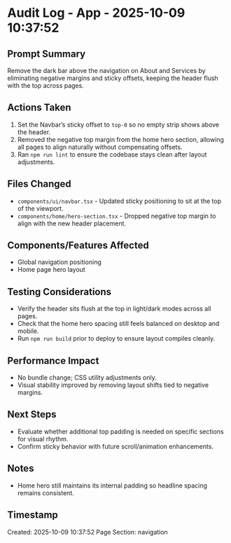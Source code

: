 # Audit Log - App - 2025-10-09 10:37:52

## Prompt Summary

Remove the dark bar above the navigation on About and Services by eliminating negative margins and sticky offsets, keeping the header flush with the top across pages.

## Actions Taken

1. Set the Navbar’s sticky offset to `top-0` so no empty strip shows above the header.
2. Removed the negative top margin from the home hero section, allowing all pages to align naturally without compensating offsets.
3. Ran `npm run lint` to ensure the codebase stays clean after layout adjustments.

## Files Changed

- `components/ui/navbar.tsx` - Updated sticky positioning to sit at the top of the viewport.
- `components/home/hero-section.tsx` - Dropped negative top margin to align with the new header placement.

## Components/Features Affected

- Global navigation positioning
- Home page hero layout

## Testing Considerations

- Verify the header sits flush at the top in light/dark modes across all pages.
- Check that the home hero spacing still feels balanced on desktop and mobile.
- Run `npm run build` prior to deploy to ensure layout compiles cleanly.

## Performance Impact

- No bundle change; CSS utility adjustments only.
- Visual stability improved by removing layout shifts tied to negative margins.

## Next Steps

- Evaluate whether additional top padding is needed on specific sections for visual rhythm.
- Confirm sticky behavior with future scroll/animation enhancements.

## Notes

- Home hero still maintains its internal padding so headline spacing remains consistent.

## Timestamp

Created: 2025-10-09 10:37:52
Page Section: navigation
